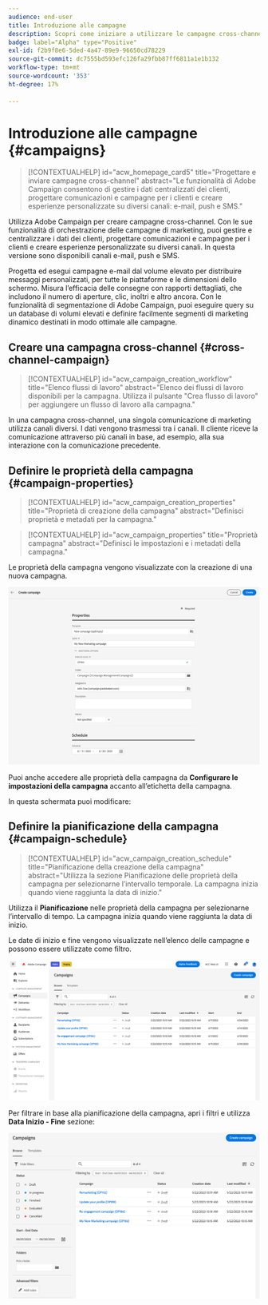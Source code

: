 ```yaml
---
audience: end-user
title: Introduzione alle campagne
description: Scopri come iniziare a utilizzare le campagne cross-channel
badge: label="Alpha" type="Positive"
exl-id: f2b9f8e6-5ded-4a47-89e9-96650cd78229
source-git-commit: dc7555bd593efc126fa29fbb87ff6811a1e1b132
workflow-type: tm+mt
source-wordcount: '353'
ht-degree: 17%

---
```


# Introduzione alle campagne {#campaigns}

>[!CONTEXTUALHELP]
>id="acw_homepage_card5"
>title="Progettare e inviare campagne cross-channel"
>abstract="Le funzionalità di Adobe Campaign consentono di gestire i dati centralizzati dei clienti, progettare comunicazioni e campagne per i clienti e creare esperienze personalizzate su diversi canali: e-mail, push e SMS."

Utilizza Adobe Campaign per creare campagne cross-channel. Con le sue funzionalità di orchestrazione delle campagne di marketing, puoi gestire e centralizzare i dati dei clienti, progettare comunicazioni e campagne per i clienti e creare esperienze personalizzate su diversi canali. In questa versione sono disponibili canali e-mail, push e SMS.

Progetta ed esegui campagne e-mail dal volume elevato per distribuire messaggi personalizzati, per tutte le piattaforme e le dimensioni dello schermo.
Misura l’efficacia delle consegne con rapporti dettagliati, che includono il numero di aperture, clic, inoltri e altro ancora. Con le funzionalità di segmentazione di Adobe Campaign, puoi eseguire query su un database di volumi elevati e definire facilmente segmenti di marketing dinamico destinati in modo ottimale alle campagne.

## Creare una campagna cross-channel {#cross-channel-campaign}


>[!CONTEXTUALHELP]
>id="acw_campaign_creation_workflow"
>title="Elenco flussi di lavoro"
>abstract="Elenco dei flussi di lavoro disponibili per la campagna. Utilizza il pulsante &quot;Crea flusso di lavoro&quot; per aggiungere un flusso di lavoro alla campagna."

In una campagna cross-channel, una singola comunicazione di marketing utilizza canali diversi. I dati vengono trasmessi tra i canali. Il cliente riceve la comunicazione attraverso più canali in base, ad esempio, alla sua interazione con la comunicazione precedente.

## Definire le proprietà della campagna {#campaign-properties}

>[!CONTEXTUALHELP]
>id="acw_campaign_creation_properties"
>title="Proprietà di creazione della campagna"
>abstract="Definisci proprietà e metadati per la campagna."

>[!CONTEXTUALHELP]
>id="acw_campaign_properties"
>title="Proprietà campagna"
>abstract="Definisci le impostazioni e i metadati della campagna."

Le proprietà della campagna vengono visualizzate con la creazione di una nuova campagna.

![Definire le proprietà della campagna](assets/campaign-properties.png)

Puoi anche accedere alle proprietà della campagna da **Configurare le impostazioni della campagna** accanto all’etichetta della campagna.

In questa schermata puoi modificare:



## Definire la pianificazione della campagna {#campaign-schedule}

>[!CONTEXTUALHELP]
>id="acw_campaign_creation_schedule"
>title="Pianificazione della creazione della campagna"
>abstract="Utilizza la sezione Pianificazione delle proprietà della campagna per selezionarne l’intervallo temporale. La campagna inizia quando viene raggiunta la data di inizio."

Utilizza il **Pianificazione** nelle proprietà della campagna per selezionarne l’intervallo di tempo. La campagna inizia quando viene raggiunta la data di inizio.

Le date di inizio e fine vengono visualizzate nell’elenco delle campagne e possono essere utilizzate come filtro.

![Elenco campagne](assets/campaign-list.png)

Per filtrare in base alla pianificazione della campagna, apri i filtri e utilizza **Data Inizio - Fine** sezione:

![Elenco campagne](assets/campaign-filter-on-dates.png)

